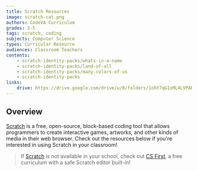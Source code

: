 ```yaml
---
title: Scratch Resources
image: scratch-cat.png
authors: CodeVA Curriculum
grades: 3-5
tags: scratch, coding
subjects: Computer Science
types: Curricular Resource
audiences: Classroom Teachers
contents:
    - scratch-identity-packs/whats-in-a-name
    - scratch-identity-packs/land-of-all
    - scratch-identity-packs/many-colors-of-us
    - scratch-identity-packs
links:
    drive: https://drive.google.com/drive/u/0/folders/1ohY7qG1xML4LVPAEMHzvoFpWwWeWfayv
---
```


## Overview

[Scratch](https://scratch.mit.edu) is a free, open-source, block-based coding tool that allows programmers to create interactive games, artworks, and other kinds of media in their web browser. Check out the resources below if you're interested in using Scratch in your classroom!

> If [Scratch](https://scratch.mit.edu) is not available in your school, check out [CS First](https://csfirst.withgoogle.com/s/en/home), a free curriculum with a safe Scratch editor built-in!